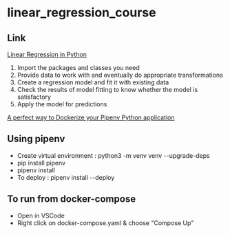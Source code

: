 # linear_regression_course

## Link
[Linear Regression in Python](https://realpython.com/linear-regression-in-python/#python-packages-for-linear-regression)
1. Import the packages and classes you need
1. Provide data to work with and eventually do appropriate transformations
1. Create a regression model and fit it with existing data
1. Check the results of model fitting to know whether the model is satisfactory
1. Apply the model for predictions

[A perfect way to Dockerize your Pipenv Python application](https://sourcery.ai/blog/python-docker/)

## Using pipenv
- Create virtual environment : python3 -m venv venv --upgrade-deps
- pip install pipenv
- pipenv install <package-name>
- To deploy : pipenv install --deploy

## To run from docker-compose
- Open in VSCode
- Right click on docker-compose.yaml & choose "Compose Up"